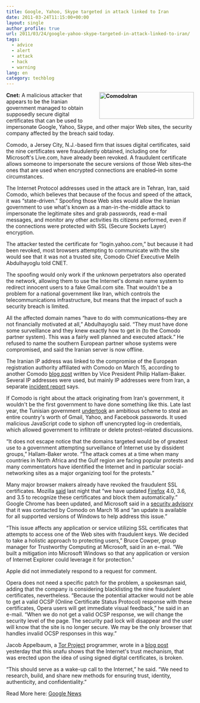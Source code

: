 ```yaml
---
title: Google, Yahoo, Skype targeted in attack linked to Iran
date: 2011-03-24T11:15:00+00:00
layout: single
author_profile: true
url: 2011/03/24/google-yahoo-skype-targeted-in-attack-linked-to-iran/
tags:
  - advice
  - alert
  - attack
  - hack
  - warning
lang: en
category: techblog
---
```

**[<img title="ComodoIran" border="0" alt="ComodoIran" align="right" src="http://lh6.ggpht.com/_vaUVXcmC3OI/TYsg3P9aj6I/AAAAAAAADyY/YSZlDesbfX4/ComodoIran_thumb%5B4%5D.png?imgmax=800" width="254" height="72" />](http://lh3.ggpht.com/_vaUVXcmC3OI/TYsg0zGgJAI/AAAAAAAADyU/wEjvWtDMkwI/s1600-h/ComodoIran%5B6%5D.png)Cnet:** A malicious attacker that appears to be the Iranian government managed to obtain supposedly secure digital certificates that can be used to impersonate Google, Yahoo, Skype, and other major Web sites, the security company affected by the breach said today. 

Comodo, a Jersey City, N.J.-based firm that issues digital certificates, said the nine certificates were fraudulently obtained, including one for Microsoft's Live.com, have already been revoked. A fraudulent certificate allows someone to impersonate the secure versions of those Web sites&#8211;the ones that are used when encrypted connections are enabled&#8211;in some circumstances.

The Internet Protocol addresses used in the attack are in Tehran, Iran, said Comodo, which believes that because of the focus and speed of the attack, it was &#8220;state-driven.&#8221; Spoofing those Web sites would allow the Iranian government to use what's known as a man-in-the-middle attack to impersonate the legitimate sites and grab passwords, read e-mail messages, and monitor any other activities its citizens performed, even if the connections were protected with SSL (Secure Sockets Layer) encryption.

The attacker tested the certificate for &#8220;login.yahoo.com,&#8221; but because it had been revoked, most browsers attempting to communicate with the site would see that it was not a trusted site, Comodo Chief Executive Melih Abdulhayoglu told CNET.

The spoofing would only work if the unknown perpetrators also operated the network, allowing them to use the Internet's domain name system to redirect innocent users to a fake Gmail.com site. That wouldn't be a problem for a national government like Iran, which controls the telecommunications infrastructure, but means that the impact of such a security breach is limited.

All the affected domain names &#8220;have to do with communications&#8211;they are not financially motivated at all,&#8221; Abdulhayoglu said. &#8220;They must have done some surveillance and they knew exactly how to get in (to the Comodo partner system). This was a fairly well planned and executed attack.&#8221; He refused to name the southern European partner whose systems were compromised, and said the Iranian server is now offline.

The Iranian IP address was linked to the compromise of the European registration authority affiliated with Comodo on March 15, according to another Comodo [blog post](http://blogs.comodo.com/it-security/data-security/the-recent-ca-compromise) written by Vice President Philip Hallam-Baker. Several IP addresses were used, but mainly IP addresses were from Iran, a separate [incident report](http://www.comodo.com/Comodo-Fraud-Incident-2011-03-23.html) says.

If Comodo is right about the attack originating from Iran's government, it wouldn't be the first government to have done something like this. Late last year, the Tunisian government [undertook](http://www.theatlantic.com/technology/archive/2011/01/the-inside-story-of-how-facebook-responded-to-tunisian-hacks/70044/) an ambitious scheme to steal an entire country's worth of Gmail, Yahoo, and Facebook passwords. It used malicious JavaScript code to siphon off unencrypted log-in credentials, which allowed government to infiltrate or delete protest-related discussions.

&#8220;It does not escape notice that the domains targeted would be of greatest use to a government attempting surveillance of Internet use by dissident groups,&#8221; Hallam-Baker wrote. &#8220;The attack comes at a time when many countries in North Africa and the Gulf region are facing popular protests and many commentators have identified the Internet and in particular social-networking sites as a major organizing tool for the protests.&#8221;

Many major browser makers already have revoked the fraudulent SSL certificates. Mozilla [said](https://blog.mozilla.com/security/2011/03/22/firefox-blocking-fraudulent-certificates/) last night that &#8220;we have updated [Firefox](http://www.cnet.com/firefox-3/) 4.0, 3.6, and 3.5 to recognize these certificates and block them automatically.&#8221; Google Chrome has been updated, and Microsoft said in a [security advisory](http://www.microsoft.com/technet/security/advisory/2524375.mspx) that it was contacted by Comodo on March 16 and &#8220;an update is available for all supported versions of Windows to help address this issue.&#8221;

&#8220;This issue affects any application or service utilizing SSL certificates that attempts to access one of the Web sites with fraudulent keys. We decided to take a holistic approach to protecting users,&#8221; Bruce Cowper, group manager for Trustworthy Computing at Microsoft, said in an e-mail. &#8220;We built a mitigation into Microsoft Windows so that any application or version of Internet Explorer could leverage it for protection.&#8221;

Apple did not immediately respond to a request for comment.

Opera does not need a specific patch for the problem, a spokesman said, adding that the company is considering blacklisting the nine fraudulent certificates, nevertheless. &#8220;Because the potential attacker would not be able to get a valid OCSP (Online Certificate Status Protocol) response with these certificates, Opera users will get immediate visual feedback,&#8221; he said in an e-mail. &#8220;When we do not get a valid OCSP response, we will change the security level of the page. The security pad lock will disappear and the user will know that the site is no longer secure. We may be the only browser that handles invalid OCSP responses in this way.&#8221;

Jacob Appelbaum, a [Tor Project](http://www.torproject.org/about/overview.html.en) programmer, wrote in a [blog post](https://blog.torproject.org/blog/detecting-certificate-authority-compromises-and-web-browser-collusion) yesterday that this snafu shows that the Internet's trust mechanism, that was erected upon the idea of using signed digital certificates, is broken.

&#8220;This should serve as a wake-up call to the Internet,&#8221; he said. &#8220;We need to research, build, and share new methods for ensuring trust, identity, authenticity, and confidentiality.&#8221;

Read More here: <a href="http://news.google.com/news/more?q=comodo&#038;hl=en&#038;prmd=ivnsu&#038;bav=on.2,or.r_gc.r_pw.&#038;um=1&#038;ie=UTF-8&#038;ncl=dEa1v8UYADeE1vMb29TbS90APoTjM&#038;ei=AWOLTfzrCIfPsgbP-tSkCg&#038;sa=X&#038;oi=news_result&#038;ct=more-results&#038;resnum=1&#038;ved=0CCsQqgIwAA" target="_blank">Google News</a>